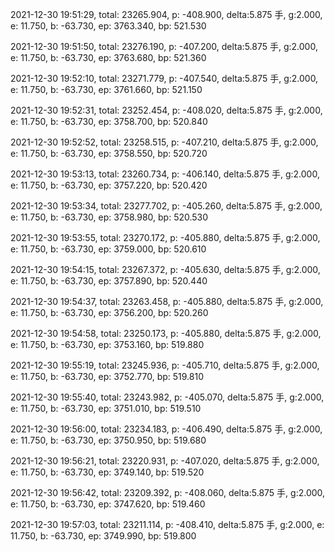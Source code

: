 2021-12-30 19:51:29, total: 23265.904, p: -408.900, delta:5.875 手, g:2.000, e: 11.750, b: -63.730, ep: 3763.340, bp: 521.530

2021-12-30 19:51:50, total: 23276.190, p: -407.200, delta:5.875 手, g:2.000, e: 11.750, b: -63.730, ep: 3763.680, bp: 521.360

2021-12-30 19:52:10, total: 23271.779, p: -407.540, delta:5.875 手, g:2.000, e: 11.750, b: -63.730, ep: 3761.660, bp: 521.150

2021-12-30 19:52:31, total: 23252.454, p: -408.020, delta:5.875 手, g:2.000, e: 11.750, b: -63.730, ep: 3758.700, bp: 520.840

2021-12-30 19:52:52, total: 23258.515, p: -407.210, delta:5.875 手, g:2.000, e: 11.750, b: -63.730, ep: 3758.550, bp: 520.720

2021-12-30 19:53:13, total: 23260.734, p: -406.140, delta:5.875 手, g:2.000, e: 11.750, b: -63.730, ep: 3757.220, bp: 520.420

2021-12-30 19:53:34, total: 23277.702, p: -405.260, delta:5.875 手, g:2.000, e: 11.750, b: -63.730, ep: 3758.980, bp: 520.530

2021-12-30 19:53:55, total: 23270.172, p: -405.880, delta:5.875 手, g:2.000, e: 11.750, b: -63.730, ep: 3759.000, bp: 520.610

2021-12-30 19:54:15, total: 23267.372, p: -405.630, delta:5.875 手, g:2.000, e: 11.750, b: -63.730, ep: 3757.890, bp: 520.440

2021-12-30 19:54:37, total: 23263.458, p: -405.880, delta:5.875 手, g:2.000, e: 11.750, b: -63.730, ep: 3756.200, bp: 520.260

2021-12-30 19:54:58, total: 23250.173, p: -405.880, delta:5.875 手, g:2.000, e: 11.750, b: -63.730, ep: 3753.160, bp: 519.880

2021-12-30 19:55:19, total: 23245.936, p: -405.710, delta:5.875 手, g:2.000, e: 11.750, b: -63.730, ep: 3752.770, bp: 519.810

2021-12-30 19:55:40, total: 23243.982, p: -405.070, delta:5.875 手, g:2.000, e: 11.750, b: -63.730, ep: 3751.010, bp: 519.510

2021-12-30 19:56:00, total: 23234.183, p: -406.490, delta:5.875 手, g:2.000, e: 11.750, b: -63.730, ep: 3750.950, bp: 519.680

2021-12-30 19:56:21, total: 23220.931, p: -407.020, delta:5.875 手, g:2.000, e: 11.750, b: -63.730, ep: 3749.140, bp: 519.520

2021-12-30 19:56:42, total: 23209.392, p: -408.060, delta:5.875 手, g:2.000, e: 11.750, b: -63.730, ep: 3747.620, bp: 519.460

2021-12-30 19:57:03, total: 23211.114, p: -408.410, delta:5.875 手, g:2.000, e: 11.750, b: -63.730, ep: 3749.990, bp: 519.800